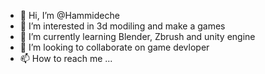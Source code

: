 - 👋 Hi, I’m @Hammideche
- 👀 I’m interested in 3d modiling and make a games
- 🌱 I’m currently learning Blender, Zbrush and unity engine
- 💞️ I’m looking to collaborate on game devloper
- 📫 How to reach me ...

<!---
Hammideche/Hammideche is a ✨ special ✨ repository because its `README.md` (this file) appears on your GitHub profile.
You can click the Preview link to take a look at your changes.
--->
